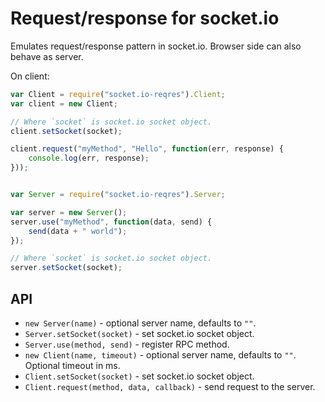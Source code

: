 # Request/response for socket.io

Emulates request/response pattern in socket.io. Browser side can also behave as server.

On client:

```js
var Client = require("socket.io-reqres").Client;
var client = new Client;

// Where `socket` is socket.io socket object.
client.setSocket(socket);

client.request("myMethod", "Hello", function(err, response) {
    console.log(err, response);
}));
```

```js

var Server = require("socket.io-reqres").Server;

var server = new Server();
server.use("myMethod", function(data, send) {
    send(data + " world");
});

// Where `socket` is socket.io socket object.
server.setSocket(socket);
```


## API

- `new Server(name)` - optional server name, defaults to `""`.
- `Server.setSocket(socket)` - set socket.io socket object.
- `Server.use(method, send)` - register RPC method.
- `new Client(name, timeout)` - optional server name, defaults to `""`. Optional timeout in ms.
- `Client.setSocket(socket)` - set socket.io socket object.
- `Client.request(method, data, callback)` - send request to the server.
